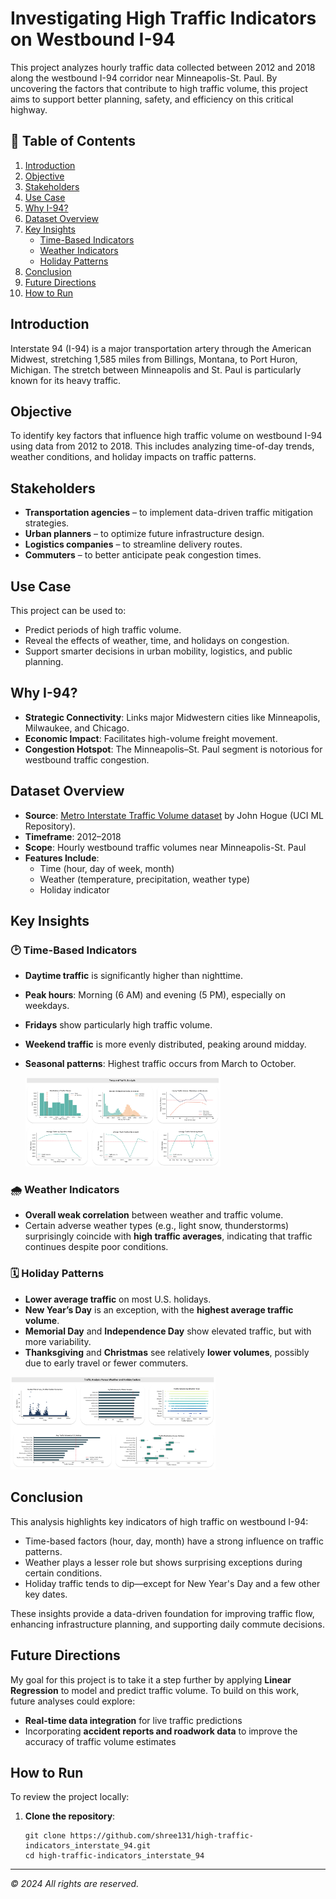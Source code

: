 # Investigating High Traffic Indicators on Westbound I-94

This project analyzes hourly traffic data collected between 2012 and 2018 along the westbound I-94 corridor near Minneapolis-St. Paul. By uncovering the factors that contribute to high traffic volume, this project aims to support better planning, safety, and efficiency on this critical highway.

## 📑 Table of Contents

1. [Introduction](#introduction)
2. [Objective](#objective)
3. [Stakeholders](#stakeholders)
4. [Use Case](#use-case)
5. [Why I-94?](#why-i-94)
6. [Dataset Overview](#dataset-overview)
7. [Key Insights](#key-insights)
    - [Time-Based Indicators](#key-insights)
    - [Weather Indicators](#key-insights)
    - [Holiday Patterns](#key-insights)
8. [Conclusion](#conclusion)
9. [Future Directions](#future-directions)
10. [How to Run](#how-to-run)

## Introduction

Interstate 94 (I-94) is a major transportation artery through the American Midwest, stretching 1,585 miles from Billings, Montana, to Port Huron, Michigan. The stretch between Minneapolis and St. Paul is particularly known for its heavy traffic.


## Objective

To identify key factors that influence high traffic volume on westbound I-94 using data from 2012 to 2018. This includes analyzing time-of-day trends, weather conditions, and holiday impacts on traffic patterns.


## Stakeholders

- **Transportation agencies** – to implement data-driven traffic mitigation strategies.
- **Urban planners** – to optimize future infrastructure design.
- **Logistics companies** – to streamline delivery routes.
- **Commuters** – to better anticipate peak congestion times.


## Use Case

This project can be used to:

- Predict periods of high traffic volume.
- Reveal the effects of weather, time, and holidays on congestion.
- Support smarter decisions in urban mobility, logistics, and public planning.


## Why I-94?

- **Strategic Connectivity**: Links major Midwestern cities like Minneapolis, Milwaukee, and Chicago.
- **Economic Impact**: Facilitates high-volume freight movement.
- **Congestion Hotspot**: The Minneapolis–St. Paul segment is notorious for westbound traffic congestion.


## Dataset Overview

- **Source**: [Metro Interstate Traffic Volume dataset](https://archive.ics.uci.edu/ml/datasets/Metro+Interstate+Traffic+Volume) by John Hogue (UCI ML Repository).
- **Timeframe**: 2012–2018
- **Scope**: Hourly westbound traffic volumes near Minneapolis-St. Paul
- **Features Include**:
  - Time (hour, day of week, month)
  - Weather (temperature, precipitation, weather type)
  - Holiday indicator


## Key Insights

### 🕑 Time-Based Indicators

- **Daytime traffic** is significantly higher than nighttime.
- **Peak hours**: Morning (6 AM) and evening (5 PM), especially on weekdays.
- **Fridays** show particularly high traffic volume.
- **Weekend traffic** is more evenly distributed, peaking around midday.
- **Seasonal patterns**: Highest traffic occurs from March to October.
  
  <img src='images/temporal_traffic_analysis.png' alt='Temporal Traffic Analysis' width='65%'>

### 🌧️ Weather Indicators

- **Overall weak correlation** between weather and traffic volume.
- Certain adverse weather types (e.g., light snow, thunderstorms) surprisingly coincide with **high traffic averages**, indicating that traffic continues despite poor conditions.

### 🗓️ Holiday Patterns

- **Lower average traffic** on most U.S. holidays.
- **New Year’s Day** is an exception, with the **highest average traffic volume**.
- **Memorial Day** and **Independence Day** show elevated traffic, but with more variability.
- **Thanksgiving** and **Christmas** see relatively **lower volumes**, possibly due to early travel or fewer commuters.

<img src='images/weather_and_holiday_traffic_patterns.png' alt='Weather and Holiday Traffic Pattern' width='65%'>

## Conclusion

This analysis highlights key indicators of high traffic on westbound I-94:

- Time-based factors (hour, day, month) have a strong influence on traffic patterns.
- Weather plays a lesser role but shows surprising exceptions during certain conditions.
- Holiday traffic tends to dip—except for New Year's Day and a few other key dates.

These insights provide a data-driven foundation for improving traffic flow, enhancing infrastructure planning, and supporting daily commute decisions.


## Future Directions

My goal for this project is to take it a step further by applying **Linear Regression** to model and predict traffic volume. To build on this work, future analyses could explore:

* **Real-time data integration** for live traffic predictions
* Incorporating **accident reports and roadwork data** to improve the accuracy of traffic volume estimates
  

## How to Run

To review the project locally:

1. **Clone the repository**:

   ```
   git clone https://github.com/shree131/high-traffic-indicators_interstate_94.git
   cd high-traffic-indicators_interstate_94
   ```

---
*© 2024 All rights are reserved.*
